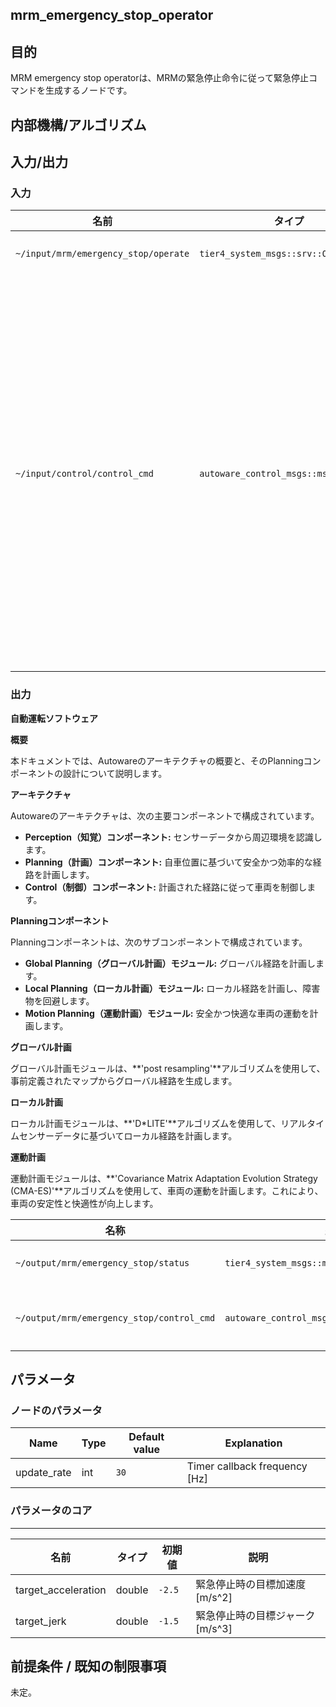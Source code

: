 ## mrm_emergency_stop_operator

## 目的

MRM emergency stop operatorは、MRMの緊急停止命令に従って緊急停止コマンドを生成するノードです。

## 内部機構/アルゴリズム

## 入力/出力

### 入力

| 名前 | タイプ | 説明 |
|---|---|---|
| `~/input/mrm/emergency_stop/operate` | `tier4_system_msgs::srv::OperateMrm` | MRM 実行順序 |
| `~/input/control/control_cmd` | `autoware_control_msgs::msg::Control` | 制御コンポーネントの最後のノードから出力される制御コマンド。緊急停止コマンドの初期値として使用されます。 |

### 出力

**自動運転ソフトウェア**

**概要**

本ドキュメントでは、Autowareのアーキテクチャの概要と、そのPlanningコンポーネントの設計について説明します。

**アーキテクチャ**

Autowareのアーキテクチャは、次の主要コンポーネントで構成されています。

* **Perception（知覚）コンポーネント:** センサーデータから周辺環境を認識します。
* **Planning（計画）コンポーネント:** 自車位置に基づいて安全かつ効率的な経路を計画します。
* **Control（制御）コンポーネント:** 計画された経路に従って車両を制御します。

**Planningコンポーネント**

Planningコンポーネントは、次のサブコンポーネントで構成されています。

* **Global Planning（グローバル計画）モジュール:** グローバル経路を計画します。
* **Local Planning（ローカル計画）モジュール:** ローカル経路を計画し、障害物を回避します。
* **Motion Planning（運動計画）モジュール:** 安全かつ快適な車両の運動を計画します。

**グローバル計画**

グローバル計画モジュールは、**'post resampling'**アルゴリズムを使用して、事前定義されたマップからグローバル経路を生成します。

**ローカル計画**

ローカル計画モジュールは、**'D*LITE'**アルゴリズムを使用して、リアルタイムセンサーデータに基づいてローカル経路を計画します。

**運動計画**

運動計画モジュールは、**'Covariance Matrix Adaptation Evolution Strategy (CMA-ES)'**アルゴリズムを使用して、車両の運動を計画します。これにより、車両の安定性と快適性が向上します。

| 名称                                     | 型                                         | 説明                    |
| ---------------------------------------- | -------------------------------------------- | ----------------------- |
| `~/output/mrm/emergency_stop/status`     | `tier4_system_msgs::msg::MrmBehaviorStatus` | MRM実行状態             |
| `~/output/mrm/emergency_stop/control_cmd` | `autoware_control_msgs::msg::Control`       | 緊急停止コマンド           |

## パラメータ

### ノードのパラメータ

| Name        | Type | Default value | Explanation                   |
| ----------- | ---- | ------------- | ----------------------------- |
| update_rate | int  | `30`          | Timer callback frequency [Hz] |

### パラメータのコア

---

| 名前                | タイプ   | 初期値 | 説明                                                |
| ------------------- | ------ | ------------- | -------------------------------------------------- |
| target_acceleration | double | `-2.5`        | 緊急停止時の目標加速度 [m/s^2]                   |
| target_jerk         | double | `-1.5`        | 緊急停止時の目標ジャーク [m/s^3]                  |

## 前提条件 / 既知の制限事項

未定。

